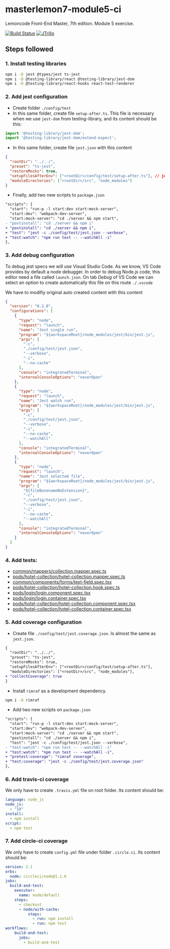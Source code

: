 # masterlemon7-module5-ci
Lemoncode Front-End Master, 7th edition. Module 5 exercise.

[![Build Status](https://travis-ci.com/JTrillo/masterlemon7-module5-ci.svg?branch=master)](https://travis-ci.com/JTrillo/masterlemon7-module5-ci)
[![JTrillo](https://circleci.com/gh/JTrillo/masterlemon7-module5-ci.svg?style=svg)](https://circleci.com/gh/JTrillo/masterlemon7-module5-ci.svg?style=svg)

## Steps followed

### 1. Install testing libraries
```bash
npm i -D jest @types/jest ts-jest
npm i -D @testing-library/react @testing-library/jest-dom
npm i -D @testing-library/react-hooks react-test-renderer
```

### 2. Add jest configuration
* Create folder `./config/test`
* In this same folder, create file `setup-after.ts`. This file is necessary when we use `jest-dom` from testing-library, and its content should be this:
```ts
import '@testing-library/jest-dom';
import '@testing-library/jest-dom/extend-expect';
```
* In this same folder, create file `jest.json` with this content
```json
{
  "rootDir": "../../",
  "preset": "ts-jest",
  "restoreMocks": true,
  "setupFilesAfterEnv": ["<rootDir>/config/test/setup-after.ts"], // jest-dom
  "moduleDirectories": ["<rootDir>/src", "node_modules"]
}
```
* Finally, add two new scripts to `package.json`
```diff
"scripts": {
  "start": "run-p -l start:dev start:mock-server",
  "start:dev": "webpack-dev-server",
  "start:mock-server": "cd ./server && npm start",
- "postinstall": "cd ./server && npm i"
+ "postinstall": "cd ./server && npm i",
+ "test": "jest -c ./config/test/jest.json --verbose",
+ "test:watch": "npm run test -- --watchAll -i"
},
```

### 3. Add debug configuration

To debug jest specs we will use Visual Studio Code. As we know, VS Code provides by default a node debugger. In order to debug Node.js code, this editor need a file called `launch.json`. On tab *Debug* of VS Code we can select an option to create automatically this file on this route `./.vscode`

We have to modifiy original auto created content with this content
```json
{
  "version": "0.2.0",
  "configurations": [
    {
      "type": "node",
      "request": "launch",
      "name": "Jest single run",
      "program": "${workspaceRoot}/node_modules/jest/bin/jest.js",
      "args": [
        "-c",
        "./config/test/jest.json",
        "--verbose",
        "-i",
        "--no-cache"
      ],
      "console": "integratedTerminal",
      "internalConsoleOptions": "neverOpen"
    },
    {
      "type": "node",
      "request": "launch",
      "name": "Jest watch run",
      "program": "${workspaceRoot}/node_modules/jest/bin/jest.js",
      "args": [
        "-c",
        "./config/test/jest.json",
        "--verbose",
        "-i",
        "--no-cache",
        "--watchAll"
      ],
      "console": "integratedTerminal",
      "internalConsoleOptions": "neverOpen"
    },
    {
      "type": "node",
      "request": "launch",
      "name": "Jest selected file",
      "program": "${workspaceRoot}/node_modules/jest/bin/jest.js",
      "args": [
        "${fileBasenameNoExtension}",
        "-c",
        "./config/test/jest.json",
        "--verbose",
        "-i",
        "--no-cache",
        "--watchAll"
      ],
      "console": "integratedTerminal",
      "internalConsoleOptions": "neverOpen"
    }
  ]
}
```

### 4. Add tests:
* [common/mappers/collection.mapper.spec.ts](./src/common/mappers/collection.mapper.spec.ts)
* [pods/hotel-collection/hotel-collection.mapper.spec.ts](./src/pods/hotel-collection/hotel-collection.mapper.spec.ts)
* [common/components/forms/text-field.spec.tsx](./src/common/components/forms/text-field.spec.tsx)
* [pods/hotel-collection/hotel-collection.hook.spec.ts](./src/pods/hotel-collection/hotel-collection.hook.spec.ts)
* [pods/login/login.component.spec.tsx](./src/pods/login/login.component.spec.tsx)
* [pods/login/login.container.spec.tsx](./src/pods/login/login.container.spec.tsx)
* [pods/hotel-collection/hotel-collection.component.spec.tsx](./src/pods/hotel-collection/hotel-collection.component.spec.tsx)
* [pods/hotel-collection/hotel-collection.container.spec.tsx](./src/pods/hotel-collection/hotel-collection.container.spec.tsx)

### 5. Add coverage configuration
* Create file `./config/test/jest.coverage.json`. Is almost the same as `jest.json`.
```diff
{
  "rootDir": "../../",
  "preset": "ts-jest",
  "restoreMocks": true,
  "setupFilesAfterEnv": ["<rootDir>/config/test/setup-after.ts"],
  "moduleDirectories": ["<rootDir>/src", "node_modules"],
+ "collectCoverage": true
}
```
* Install `rimraf` as a development dependency.
```bash
npm i -D rimraf
```
* Add two new scripts on `package.json`
```diff
"scripts": {
  "start": "run-p -l start:dev start:mock-server",
  "start:dev": "webpack-dev-server",
  "start:mock-server": "cd ./server && npm start",
  "postinstall": "cd ./server && npm i",
  "test": "jest -c ./config/test/jest.json --verbose",
- "test:watch": "npm run test -- --watchAll -i"
+ "test:watch": "npm run test -- --watchAll -i",
+ "pretest:coverage": "rimraf coverage",
+ "test:coverage": "jest -c ./config/test/jest.coverage.json"
},
```

### 6. Add travis-ci coverage
We only have to create `.travis.yml` file on root folder. Its content should be:
```yml
language: node_js
node_js:
  - "10"
install:
  - npm install
script:
  - npm test
```

### 7. Add circle-ci coverage
We only have to create `config.yml` file under folder `.circle.ci`. Its content should be:
```yml
version: 2.1
orbs:
  node: circleci/node@1.1.6
jobs:
  build-and-test:
    executor:
      name: node/default
    steps:
      - checkout
      - node/with-cache:
          steps:
            - run: npm install
            - run: npm test
workflows:
    build-and-test:
      jobs:
        - build-and-test
```